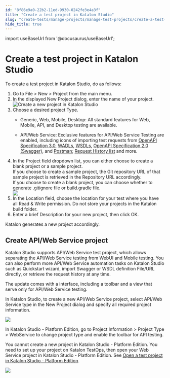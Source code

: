 ```yaml
---
id: "8f86e9a0-22b2-11ed-9930-0242fe3e4a3f"
title: "Create a test project in Katalon Studio"
slug: "create-tests/manage-projects/manage-test-projects/create-a-test-project-in-katalon-studio"
hide_title: true
---
```

import useBaseUrl from '@docusaurus/useBaseUrl';


# <a id="task-1224" class="anchor_top_offset"/><a id="ariaid-title1" class="anchor_top_offset"/>Create a test project in <span xmlns="http://www.w3.org/1999/xhtml" className="ph">Katalon Studio</span> 

<section xmlns="http://www.w3.org/1999/xhtml" className="section context">To create a test project in <span className="ph">Katalon Studio</span>, do as follows:</section> 
<ol xmlns="http://www.w3.org/1999/xhtml" className="ol steps"><li className="li step stepexpand"><span className="ph cmd">Go to <span className="ph uicontrol">File</span> &gt; <span className="ph uicontrol">New</span> &gt; <span className="ph uicontrol">Project</span> from the main menu.</span></li><li className="li step stepexpand"><span className="ph cmd">In the displayed <span className="ph uicontrol">New Project</span> dialog, enter the name of your project.<img className="image" width={500} src={useBaseUrl("/46677cc0-2916-11ed-9930-0242fe3e4a3f.png")} alt="Create a new project in Katalon Studio" /></span></li><li className="li step stepexpand"><span className="ph cmd">Choose a desired project <span className="ph uicontrol">Type</span>.</span><div className="itemgroup info"><ul className="ul"><li className="li"><span className="ph uicontrol">Generic</span>, <span className="ph uicontrol">Web</span>, <span className="ph uicontrol">Mobile</span>, <span className="ph uicontrol">Desktop</span>: All standard features for Web, Mobile, API, and Desktop testing are available.</li><li className="li"><p className="p"><span className="ph uicontrol">API/Web Service</span>: Exclusive features for API/Web Service Testing are enabled, including icons of importing test requests from <a className="xref" href="/create-tests/test-objects/api-test-objects/import-web-service-objects/import-rest-api-with-openapi-specification-3.0-to-katalon-studio">OpenAPI Specification 3.0</a>, <a className="xref" href="/create-tests/test-objects/api-test-objects/import-web-service-objects/import-restful-requests-from-wadls-to-katalon-studio">WADLs</a>, <a className="xref" href="/create-tests/test-objects/api-test-objects/import-web-service-objects/import-soap-requests-from-wsdls-to-katalon-studio">WSDLs</a>, <a className="xref" href="/create-tests/test-objects/api-test-objects/import-web-service-objects/import-restful-requests-from-swagger-2.0">OpenAPI Specification 2.0 (Swagger)</a>, and <a className="xref" href="/create-tests/test-objects/api-test-objects/import-web-service-objects/import-web-service-requests-from-soapui-to-katalon-studio">Postman</a>; <a className="xref" href="/create-tests/test-objects/api-test-objects/request-history-in-katalon-studio">Request History list</a> and more.</p></li></ul></div></li><li className="li step stepexpand"><span className="ph cmd">In the <span className="ph uicontrol">Project</span> field dropdown list, you can either choose to create a blank project or a sample project. </span><div className="itemgroup info">If you choose to create a sample project, the Git repository URL of that sample project is retrieved in the <span className="ph uicontrol">Repository URL</span> accordingly.</div><div className="itemgroup info">If you choose to create a blank project, you can choose whether to generate .gitignore file or build.gradle file.</div><div className="itemgroup info"><img className="image" width={500} src={useBaseUrl("/a039c9d0-b5a0-11ed-825f-0242cfbc79b5.png")} /></div></li><li className="li step stepexpand"><span className="ph cmd">In the <span className="ph uicontrol">Location</span> field, choose the location for your test where you have all Read &amp; Write permission. Do not store your projects in the Katalon build folder.</span></li><li className="li step stepexpand"><span className="ph cmd">Enter a brief <span className="ph uicontrol">Description</span> for your new project, then click <span className="ph uicontrol">OK</span>.</span></li></ol> 
<section xmlns="http://www.w3.org/1999/xhtml" className="section result">Katalon generates a new project accordingly.</section> 

## <a id="concept-6926" class="anchor_top_offset"/>Create API/Web Service project

<p xmlns="http://www.w3.org/1999/xhtml" className="p"><span className="ph">Katalon Studio</span> supports API/Web Service test project, which allows separating the API/Web Service testing from WebUI and Mobile testing. You can also perform more API/Web Service automation tasks on <span className="ph">Katalon Studio</span> such as Quickstart wizard, import Swagger or WSDL definition File/URL directly, or retrieve the request history at any time.</p> 
<p xmlns="http://www.w3.org/1999/xhtml" className="p">The update comes with a interface, including a toolbar and a view that serve only for API/Web Service testing.</p> 
<p xmlns="http://www.w3.org/1999/xhtml" className="p">In Katalon Studio, to create a new API/Web Service project, select <span className="ph uicontrol">API/Web Service</span> type in the <span className="ph uicontrol">New Project </span> dialog and specify all required project information.</p> 
<p xmlns="http://www.w3.org/1999/xhtml" className="p"><img className="image" width={500} src={useBaseUrl("/8f428da0-22b2-11ed-9930-0242fe3e4a3f.png")} /></p> 
<p xmlns="http://www.w3.org/1999/xhtml" className="p">In <span className="ph">Katalon Studio - Platform Edition</span>, go to <span className="ph uicontrol">Project Information</span> &gt; <span className="ph uicontrol">Project Type</span> &gt; <span className="ph uicontrol">WebService</span> to change project type and enable the toolbar for API testing.</p> 
<p xmlns="http://www.w3.org/1999/xhtml" className="p">You cannot create a new project in <span className="ph">Katalon Studio - Platform Edition</span>. You need to set up your project on <span className="ph">Katalon TestOps</span>, then open your Web Service project in <span className="ph">Katalon Studio - Platform Edition</span>. See <a className="xref" href="/create-tests/manage-projects/manage-test-projects/open-a-test-project-in-katalon-studio---platform-edition">Open a test project in Katalon Studio - Platform Edition</a>.</p> 
<p xmlns="http://www.w3.org/1999/xhtml" className="p"><img className="image" width={500} src={useBaseUrl("/89c04df0-34e5-11ed-9930-0242fe3e4a3f.png")} /></p> 
